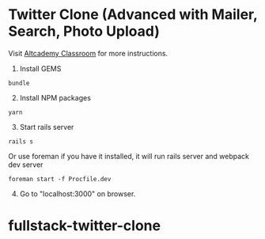 # Twitter Clone (Advanced with Mailer, Search, Photo Upload)

Visit [Altcademy Classroom](https://www.altcademy.com/classroom/) for more instructions.

1. Install GEMS

```
bundle
```

2. Install NPM packages

```
yarn
```

3. Start rails server

```
rails s
```

Or use foreman if you have it installed, it will run rails server and webpack dev server

```
foreman start -f Procfile.dev
```

4. Go to "localhost:3000" on browser.
# fullstack-twitter-clone
